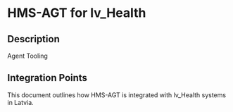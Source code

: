 # HMS-AGT for lv_Health

## Description

Agent Tooling

## Integration Points

This document outlines how HMS-AGT is integrated with lv_Health systems in Latvia.
